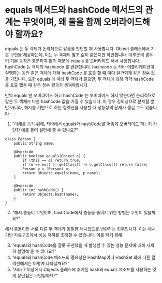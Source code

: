 # equals 메서드와 hashCode 메서드의 관계는 무엇이며, 왜 둘을 함께 오버라이드해야 할까요?

equals 는 두 객체가 논리적으로 같음을 판단할 때 사용합니다. Object 클래스에서 기본 구현을 제공하는데, 이는 두 객체의 참조 값이 같은지만 확인합니다. 대부분의 경우 이 기본 동작은 충분하지 않기 때문에 equals 를 오버라이드 해서 사용합니다.
hashCode 는 객체의 hashcode 를 반환합니다. hashcode 는 자바 어플리케이션이 실행하는 동안 같은 객체에 대해 hashCode 를 호출 할 때 마다 일관되게 같은 정수 값을 가집니다. 또한 equals 에 따라 두 객체가 같으면, 두 객체에 대해 각각 hashCode 를 호출 했을 때 같은 정수 결과가 생겨야합니다.

만약 equals 만 오버라이드 하고 hashCode 는 오버라이드 하지 않는다면 논리적으로 같은 두 객체가 다른 hashcode 값을 가질 수 있습니다. 이 경우 정의상으로 문제될 뿐만 아니라, 해시를 기반으로 하는 컬렉션을 사용할 때 성능상의 문제가 생길 수도 있습니다.

1. "이해를 돕기 위해, 자바에서 equals와 hashCode를 어떻게 오버라이드 하는지 간단한 예를 들어 설명해 줄 수 있나요?"

```
class Person {
    public String name;

    @Override
    public boolean equals(Object o) {
        if (this == o) return true;
        if (o == null || getClass() != o.getClass()) return false;
        Person p = (Person) o;
        return Objects.equals(name, p.name);
    }

    @Override
    public int hashCode() {
        return Objects.hash(name);
    }
}
```


2. "해시 충돌이 무엇이며, hashCode에서 충돌을 줄이기 위한 방법은 무엇이 있을까요?"

해시 충돌이란 서로 다른 두 객체가 동일한 해시코드를 반환하는 경우입니다. 이는 해시 기반 자료구조에서 성능 저하를 초래할 수 있습니다. 이를 막기 위해 

3. "equals와 hashCode를 잘못 구현했을 때 발생할 수 있는 성능 문제에 대해 자세히
설명해 줄 수 있나요?"
4. "equals와 hashCode 메소드의 중요성은 HashMap이나 HashSet 외에 다른 컬렉션에서는 어떻게 나타날까요?"
5. "자바 7 이상에서 Objects 클래스에 추가된 hash와 equals 메소드를 사용하는 것의 장단점은 무엇일까요?"

